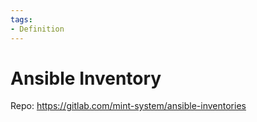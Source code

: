 ```yaml
---
tags:
- Definition
---
```

# Ansible Inventory

Repo: <https://gitlab.com/mint-system/ansible-inventories>